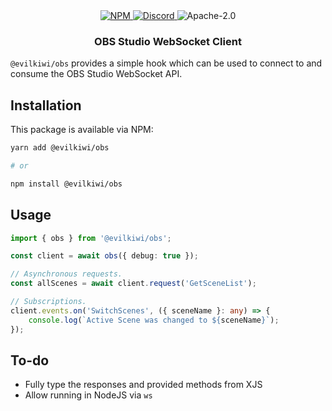 <div align="center">
    <a href="https://www.npmjs.com/package/@evilkiwi/obs" target="_blank">
        <img src="https://img.shields.io/npm/v/@evilkiwi/obs?style=flat-square" alt="NPM" />
    </a>
    <a href="https://discord.gg/XMrHXtN" target="_blank">
        <img src="https://img.shields.io/discord/123906549860139008?color=7289DA&label=discord&logo=discord&logoColor=FFFFFF&style=flat-square" alt="Discord" />
    </a>
    <img src="https://img.shields.io/npm/l/@evilkiwi/obs?style=flat-square" alt="Apache-2.0" />
    <h3>OBS Studio WebSocket Client</h3>
</div>

`@evilkiwi/obs` provides a simple hook which can be used to connect to and consume the OBS Studio WebSocket API.

## Installation

This package is available via NPM:

```bash
yarn add @evilkiwi/obs

# or

npm install @evilkiwi/obs
```

## Usage

```typescript
import { obs } from '@evilkiwi/obs';

const client = await obs({ debug: true });

// Asynchronous requests.
const allScenes = await client.request('GetSceneList');

// Subscriptions.
client.events.on('SwitchScenes', ({ sceneName }: any) => {
    console.log(`Active Scene was changed to ${sceneName}`);
});
```

## To-do

- Fully type the responses and provided methods from XJS
- Allow running in NodeJS via `ws`

